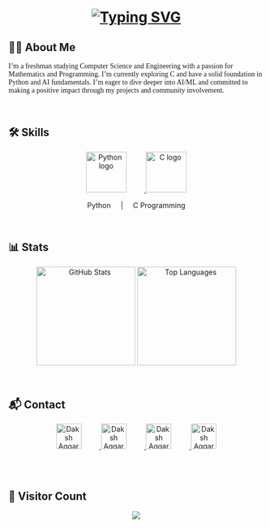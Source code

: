 <h1 align="center">
  <a href="https://git.io/typing-svg">
    <img src="https://readme-typing-svg.demolab.com?font=DM+Serif+Text&size=40&duration=6000&pause=2000&color=F2F722&vCenter=true&width=1150&lines=Hi+%F0%9F%91%8B%2C+I%E2%80%99m+Daksh+Aggarwal%2C+a+passionate+programming+enthusiast+" alt="Typing SVG" />
  </a>
</h1>

## 🧑‍💻 About Me

<p align="left" style="font-family: 'Merriweather', serif;">
  I’m a freshman studying Computer Science and Engineering with a passion for Mathematics and Programming. I’m currently exploring C and have a solid foundation in Python and AI fundamentals. I’m eager to dive deeper into AI/ML and committed to making a positive impact through my projects and community involvement.
</p>

<br> <!-- Line break for spacing -->

## 🛠️ Skills

<div align="center">
  <a href="#">
    <img src="https://cdn.jsdelivr.net/gh/devicons/devicon/icons/python/python-original.svg" height="80" alt="Python logo" style="margin-right: 35px;" />
  </a>
  <a href="#">
    <img src="https://cdn.jsdelivr.net/gh/devicons/devicon/icons/c/c-original.svg" height="80" alt="C logo" />
  </a>
</div>
<p align="center">Python &nbsp;&nbsp;&nbsp; | &nbsp;&nbsp;&nbsp; C Programming</p>

<br> <!-- Line break for spacing -->

## 📊 Stats

<div align="center"> <!-- Add container for alignment -->
  <img src="https://github-readme-stats.vercel.app/api?username=Daksh-Aggarwal&show_icons=true&theme=vision-friendly-dark" alt="GitHub Stats" height="195" />
  <img src="https://github-readme-stats.vercel.app/api/top-langs/?username=Daksh-Aggarwal&layout=compact&theme=vision-friendly-dark" alt="Top Languages" height="195" />
</div>

<br> <!-- Line break for spacing -->

## 📬 Contact

<div align="center">
  <a href="https://www.linkedin.com/in/dakshaggarwal7/" target="_blank">
    <img src="https://raw.githubusercontent.com/yushi1007/yushi1007/main/images/linkedin.svg" alt="Daksh Aggarwal | LinkedIn" width="50px" style="margin-right: 35px;" />
  </a>
  <a href="https://discordapp.com/users/itsmedakshgamer" target="_blank">
    <img src="https://raw.githubusercontent.com/maurodesouza/profile-readme-generator/master/src/assets/icons/social/discord/default.svg" alt="Daksh Aggarwal | Discord" width="50px" style="margin-right: 35px;" />
  </a>
  <a href="https://instagram.com/daksh.fr" target="_blank">
    <img src="https://raw.githubusercontent.com/yushi1007/yushi1007/main/images/instagram.svg" alt="Daksh Aggarwal | Instagram" width="50px" style="margin-right: 35px;" />
  </a>
  <a href="mailto:dakshaggarwal2006@gmail.com?subject=Hello&body=Hi%20Daksh,%20I%20would%20like%20to%20connect%20with%20you." target="_blank">
    <img src="https://raw.githubusercontent.com/maurodesouza/profile-readme-generator/master/src/assets/icons/social/gmail/default.svg" alt="Daksh Aggarwal | Gmail" width="50px" />
  </a>
</div>

<br> <!-- Line break for spacing -->
<br> <!-- Line break for spacing -->

## 👀 Visitor Count

<div align="center">
  <img src="https://profile-counter.glitch.me/Daksh-Aggarwal/count.svg?" />
</div>
